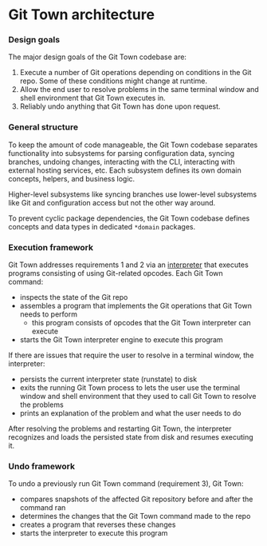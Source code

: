 # Git Town architecture

### Design goals

The major design goals of the Git Town codebase are:

1. Execute a number of Git operations depending on conditions in the Git repo.
   Some of these conditions might change at runtime.
2. Allow the end user to resolve problems in the same terminal window and shell
   environment that Git Town executes in.
3. Reliably undo anything that Git Town has done upon request.

### General structure

To keep the amount of code manageable, the Git Town codebase separates
functionality into subsystems for parsing configuration data, syncing branches,
undoing changes, interacting with the CLI, interacting with external hosting
services, etc. Each subsystem defines its own domain concepts, helpers, and
business logic.

Higher-level subsystems like syncing branches use lower-level subsystems like
Git and configuration access but not the other way around.

To prevent cyclic package dependencies, the Git Town codebase defines concepts
and data types in dedicated `*domain` packages.

### Execution framework

Git Town addresses requirements 1 and 2 via an
[interpreter](https://en.wikipedia.org/wiki/Interpreter_(computing)) that
executes programs consisting of using Git-related opcodes. Each Git Town
command:

- inspects the state of the Git repo
- assembles a program that implements the Git operations that Git Town needs to
  perform
  - this program consists of opcodes that the Git Town interpreter can execute
- starts the Git Town interpreter engine to execute this program

If there are issues that require the user to resolve in a terminal window, the
interpreter:

- persists the current interpreter state (runstate) to disk
- exits the running Git Town process to lets the user use the terminal window
  and shell environment that they used to call Git Town to resolve the problems
- prints an explanation of the problem and what the user needs to do

After resolving the problems and restarting Git Town, the interpreter recognizes
and loads the persisted state from disk and resumes executing it.

### Undo framework

To undo a previously run Git Town command (requirement 3), Git Town:

- compares snapshots of the affected Git repository before and after the command
  ran
- determines the changes that the Git Town command made to the repo
- creates a program that reverses these changes
- starts the interpreter to execute this program
